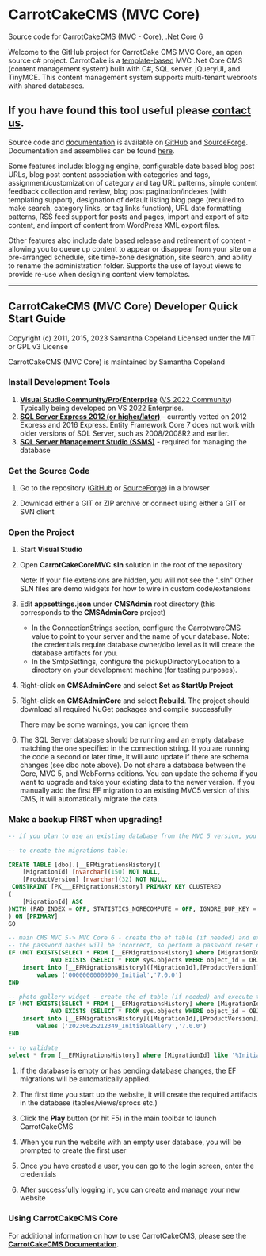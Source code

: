 # CarrotCakeCMS (MVC Core)
Source code for CarrotCakeCMS (MVC - Core), .Net Core 6

[SITE_CT]: http://www.carrotware.com/contact?from=github-core
[REPO_SF]: http://sourceforge.net/projects/carrotcakecmscore/
[REPO_GH]: https://github.com/ninianne98/CarrotCakeCMS-Core/

[DOC_PDF]: http://www.carrotware.com/fileassets/CarrotCakeCoreDevNotes.pdf?from=github-core
[DOC]: http://www.carrotware.com/carrotcake-download?from=github-core "CarrotCakeCMS User Documentation"
[TMPLT]: http://www.carrotware.com/carrotcake-templates?from=github-core
[IDE]: https://visualstudio.microsoft.com/
[VS2022C]: https://visualstudio.microsoft.com/vs/community/
[SQL]: https://www.microsoft.com/en-us/sql-server/sql-server-downloads
[SSMS]: https://learn.microsoft.com/en-us/sql/ssms/download-sql-server-management-studio-ssms

Welcome to the GitHub project for CarrotCake CMS MVC Core, an open source c# project. CarrotCake is a [template-based][TMPLT] MVC .Net Core CMS (content management system) built with C#, SQL server, jQueryUI, and TinyMCE. This content management system supports multi-tenant webroots with shared databases. 

## If you have found this tool useful please [contact us][SITE_CT].

Source code and [documentation][DOC_PDF] is available on [GitHub][REPO_GH] and [SourceForge][REPO_SF]. Documentation and assemblies can be found [here][DOC].

Some features include: blogging engine, configurable date based blog post URLs, blog post content association with categories and tags, assignment/customization of category and tag URL patterns, simple content feedback collection and review, blog post pagination/indexes (with templating support), designation of default listing blog page (required to make search, category links, or tag links function), URL date formatting patterns, RSS feed support for posts and pages, import and export of site content, and import of content from WordPress XML export files.

Other features also include date based release and retirement of content - allowing you to queue up content to appear or disappear from your site on a pre-arranged schedule, site time-zone designation, site search, and ability to rename the administration folder. Supports the use of layout views to provide re-use when designing content view templates.

---

## CarrotCakeCMS (MVC Core) Developer Quick Start Guide

Copyright (c) 2011, 2015, 2023 Samantha Copeland
Licensed under the MIT or GPL v3 License

CarrotCakeCMS (MVC Core) is maintained by Samantha Copeland

### Install Development Tools

1. **[Visual Studio Community/Pro/Enterprise][IDE]** ([VS 2022 Community][VS2022C])  Typically being developed on VS 2022 Enterprise. 
1. **[SQL Server Express 2012 (or higher/later)][SQL]** - currently vetted on 2012 Express and 2016 Express.  Entity Framework Core 7 does not work with older versions of  SQL Server, such as 2008/2008R2 and earlier.
1. **[SQL Server Management Studio (SSMS)][SSMS]** - required for managing the database

### Get the Source Code

1. Go to the repository ([GitHub][REPO_GH] or [SourceForge][REPO_SF]) in a browser

1. Download either a GIT or ZIP archive or connect using either a GIT or SVN client

### Open the Project

1. Start **Visual Studio**

1. Open **CarrotCakeCoreMVC.sln** solution in the root of the repository

	Note: If your file extensions are hidden, you will not see the ".sln"
	Other SLN files are demo widgets for how to wire in custom code/extensions

1. Edit **appsettings.json** under **CMSAdmin** root directory (this corresponds to the **CMSAdminCore** project)

	- In the ConnectionStrings section, configure the CarrotwareCMS value to point to your server and the name of your database.
		Note: the credentials require database owner/dbo level as it will create the database artifacts for you.
	- In the SmtpSettings, configure the pickupDirectoryLocation to a directory on your development machine (for testing purposes).

1. Right-click on **CMSAdminCore** and select **Set as StartUp Project**

1. Right-click on **CMSAdminCore** and select **Rebuild**. The project should download all required NuGet packages and compile successfully

	There may be some warnings, you can ignore them

1. The SQL Server database should be running and an empty database matching the one specified in the connection string. If you are running the code a second or later time, it will auto update if there are schema changes (see dbo note above).  Do not share a database between the Core, MVC 5, and WebForms editions.  You can update the schema if you want to upgrade and take your existing data to the newer version.  If you manually add the first EF migration to an existing MVC5 version of this CMS, it will automatically migrate the data.  

### Make a backup FIRST when upgrading!

```sql
-- if you plan to use an existing database from the MVC 5 version, you will need to have some entries in the migrations table

-- to create the migrations table:

CREATE TABLE [dbo].[__EFMigrationsHistory](
	[MigrationId] [nvarchar](150) NOT NULL,
	[ProductVersion] [nvarchar](32) NOT NULL,
 CONSTRAINT [PK___EFMigrationsHistory] PRIMARY KEY CLUSTERED 
(
	[MigrationId] ASC
)WITH (PAD_INDEX = OFF, STATISTICS_NORECOMPUTE = OFF, IGNORE_DUP_KEY = OFF, ALLOW_ROW_LOCKS = ON, ALLOW_PAGE_LOCKS = ON) ON [PRIMARY]
) ON [PRIMARY]
GO

-- main CMS MVC 5-> MVC Core 6 - create the ef table (if needed) and execute the insert for 00000000000000_Initial
-- the password hashes will be incorrect, so perform a password reset once the DB has been upgraded
IF (NOT EXISTS(SELECT * FROM [__EFMigrationsHistory] where [MigrationId]='00000000000000_Initial')
			AND EXISTS (SELECT * FROM sys.objects WHERE object_id = OBJECT_ID(N'[dbo].[membership_User]') AND type in (N'U'))) BEGIN
	insert into [__EFMigrationsHistory]([MigrationId],[ProductVersion])
		values ('00000000000000_Initial','7.0.0')
END

-- photo gallery widget - create the ef table (if needed) and execute the insert for 20230625212349_InitialGallery
IF (NOT EXISTS(SELECT * FROM [__EFMigrationsHistory] where [MigrationId]='20230625212349_InitialGallery')
			AND EXISTS (SELECT * FROM sys.objects WHERE object_id = OBJECT_ID(N'[dbo].[tblGallery]') AND type in (N'U'))) BEGIN
	insert into [__EFMigrationsHistory]([MigrationId],[ProductVersion])
		values ('20230625212349_InitialGallery','7.0.0')
END

-- to validate
select * from [__EFMigrationsHistory] where [MigrationId] like '%Initial%'
```

1. if the database is empty or has pending database changes, the EF migrations will be automatically applied.

1. The first time you start up the website, it will create the required artifacts in the database (tables/views/sprocs etc.)

1. Click the **Play** button (or hit F5) in the main toolbar to launch CarrotCakeCMS

1. When you run the website with an empty user database, you will be prompted to create the first user

1. Once you have created a user, you can go to the login screen, enter the credentials

1. After successfully logging in, you can create and manage your new website

### Using CarrotCakeCMS Core

For additional information on how to use CarrotCakeCMS, please see the **[CarrotCakeCMS Documentation][DOC]**.
